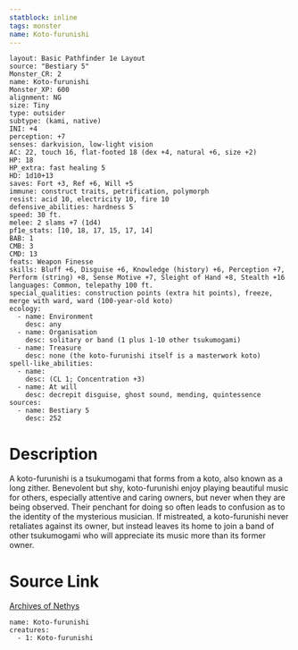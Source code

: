 ```yaml
---
statblock: inline
tags: monster
name: Koto-furunishi
---
```

```statblock
layout: Basic Pathfinder 1e Layout
source: "Bestiary 5"
Monster_CR: 2
name: Koto-furunishi
Monster_XP: 600
alignment: NG
size: Tiny
type: outsider
subtype: (kami, native)
INI: +4
perception: +7
senses: darkvision, low-light vision
AC: 22, touch 16, flat-footed 18 (dex +4, natural +6, size +2)
HP: 18
HP_extra: fast healing 5
HD: 1d10+13
saves: Fort +3, Ref +6, Will +5
immune: construct traits, petrification, polymorph
resist: acid 10, electricity 10, fire 10
defensive_abilities: hardness 5
speed: 30 ft.
melee: 2 slams +7 (1d4)
pf1e_stats: [10, 18, 17, 15, 17, 14]
BAB: 1
CMB: 3
CMD: 13
feats: Weapon Finesse
skills: Bluff +6, Disguise +6, Knowledge (history) +6, Perception +7, Perform (string) +8, Sense Motive +7, Sleight of Hand +8, Stealth +16
languages: Common, telepathy 100 ft.
special_qualities: construction points (extra hit points), freeze, merge with ward, ward (100-year-old koto)
ecology:
  - name: Environment
    desc: any
  - name: Organisation
    desc: solitary or band (1 plus 1-10 other tsukumogami)
  - name: Treasure
    desc: none (the koto-furunishi itself is a masterwork koto)
spell-like_abilities:
  - name:
    desc: (CL 1; Concentration +3)
  - name: At will
    desc: decrepit disguise, ghost sound, mending, quintessence
sources:
  - name: Bestiary 5
    desc: 252
```
# Description
A koto-furunishi is a tsukumogami that forms from a koto, also known as a long zither. Benevolent but shy, koto-furunishi enjoy playing beautiful music for others, especially attentive and caring owners, but never when they are being observed. Their penchant for doing so often leads to confusion as to the identity of the mysterious musician. If mistreated, a koto-furunishi never retaliates against its owner, but instead leaves its home to join a band of other tsukumogami who will appreciate its music more than its former owner.
# Source Link
[Archives of Nethys](https://aonprd.com/MonsterDisplay.aspx?ItemName=Koto-furunishi)
```encounter-table
name: Koto-furunishi
creatures:
  - 1: Koto-furunishi
```
